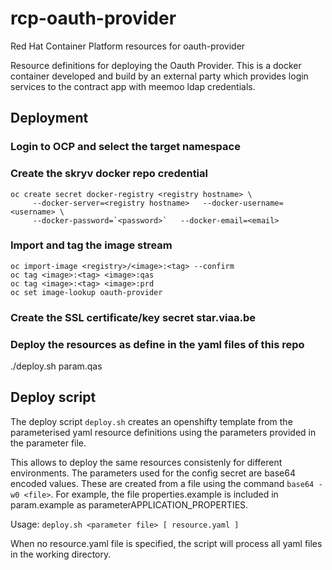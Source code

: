 # rcp-oauth-provider
Red Hat Container Platform resources for oauth-provider

Resource definitions for deploying the Oauth Provider. This is a docker
container developed and build by an external party which provides login services to the
contract app with meemoo ldap credentials.

## Deployment

### Login to OCP and select the target namespace

### Create the skryv docker repo credential

```
oc create secret docker-registry <registry hostname> \
     --docker-server=<registry hostname>   --docker-username=<username> \
     --docker-password=`<password>`   --docker-email=<email>
```

### Import and tag the image stream
```
oc import-image <registry>/<image>:<tag> --confirm
oc tag <image>:<tag> <image>:qas
oc tag <image>:<tag> <image>:prd
oc set image-lookup oauth-provider
```

### Create the SSL certificate/key secret star.viaa.be

### Deploy the resources as define in the yaml files of this repo
./deploy.sh param.qas


## Deploy script

The deploy script `deploy.sh` creates an openshifty template from the parameterised
yaml resource definitions using the parameters provided in the parameter file.

This allows to deploy the same resources consistenly for different environments.
The parameters used for the config secret are base64 encoded values. These are created
from a file using the command `base64 -w0 <file>`.
For example, the file properties.example is included in param.example as parameterAPPLICATION_PROPERTIES.

Usage: `deploy.sh <parameter file> [ resource.yaml ]`

When no resource.yaml file is specified, the script will process all yaml files in the 
working directory.

